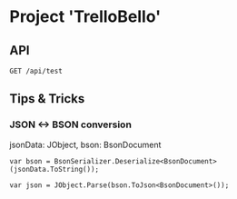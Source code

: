 # Project 'TrelloBello'

## API

`GET /api/test`

## Tips & Tricks

### JSON <-> BSON conversion

jsonData: JObject, bson: BsonDocument

`var bson = BsonSerializer.Deserialize<BsonDocument>(jsonData.ToString());`

`var json = JObject.Parse(bson.ToJson<BsonDocument>());`



